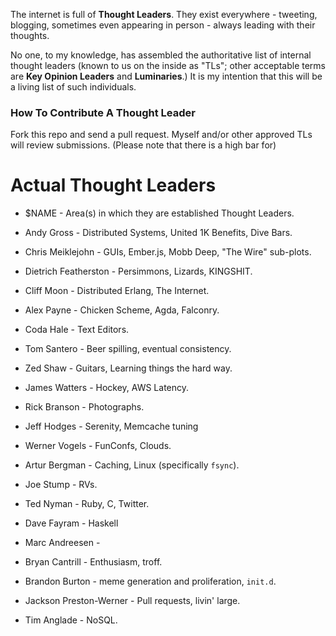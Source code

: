 The internet is full of **Thought Leaders**. They exist everywhere - tweeting, blogging, sometimes even appearing in person - always leading with their thoughts. 

No one, to my knowledge, has assembled the authoritative list of internal thought leaders (known to us on the inside as "TLs"; other acceptable terms are **Key Opinion Leaders** and **Luminaries**.) It is my intention that this will be a living list of such individuals. 

### How To Contribute A Thought Leader

Fork this repo and send a pull request. Myself and/or other approved TLs will review submissions. (Please note that there is a high bar for)

# Actual Thought Leaders 

* $NAME - Area(s) in which they are established Thought Leaders.

* Andy Gross - Distributed Systems, United 1K Benefits, Dive Bars. 
* Chris Meiklejohn - GUIs, Ember.js, Mobb Deep, "The Wire" sub-plots.
* Dietrich Featherston - Persimmons, Lizards, KINGSHIT.
* Cliff Moon - Distributed Erlang, The Internet. 
* Alex Payne - Chicken Scheme, Agda, Falconry. 
* Coda Hale - Text Editors. 
* Tom Santero - Beer spilling, eventual consistency. 
* Zed Shaw - Guitars, Learning things the hard way. 
* James Watters - Hockey, AWS Latency. 
* Rick Branson - Photographs.  
* Jeff Hodges - Serenity, Memcache tuning 
* Werner Vogels - FunConfs, Clouds.  
* Artur Bergman - Caching, Linux (specifically `fsync`). 
* Joe Stump - RVs. 
* Ted Nyman - Ruby, C, Twitter. 
* Dave Fayram - Haskell 
* Marc Andreesen - 
* Bryan Cantrill - Enthusiasm, troff. 
* Brandon Burton - meme generation and proliferation, `init.d`.  
* Jackson Preston-Werner - Pull requests, livin' large. 
* Tim Anglade - NoSQL. 